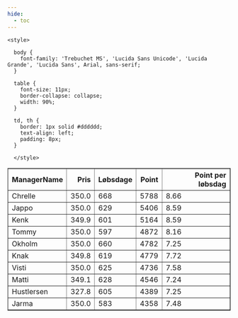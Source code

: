 ```yaml
---
hide:
  - toc
---
```


<!doctype html>
<html lang="en">
  <head>
    <meta charset="UTF-8" />
    <meta name="viewport" content="width=device-width, initial-scale=1.0" />
    <title> C Y K E L V E N N E R </title>

    <style>

      body {
        font-family: 'Trebuchet MS', 'Lucida Sans Unicode', 'Lucida Grande', 'Lucida Sans', Arial, sans-serif;
      }

      table {
        font-size: 11px;
        border-collapse: collapse;
        width: 90%;
      }
      
      td, th {
        border: 1px solid #dddddd;
        text-align: left;
        padding: 8px;
      }
      
      </style>
  </head>
  <body>
  <table border="1" class="dataframe" id="filterabletable">
  <thead>
    <tr style="text-align: right;">
      <th>ManagerName</th>
      <th>Pris</th>
      <th>Løbsdage</th>
      <th>Point</th>
      <th>Point per løbsdag</th>
    </tr>
  </thead>
  <tbody>
    <tr>
      <td>Chrelle</td>
      <td>350.0</td>
      <td>668</td>
      <td>5788</td>
      <td>8.66</td>
    </tr>
    <tr>
      <td>Jappo</td>
      <td>350.0</td>
      <td>629</td>
      <td>5406</td>
      <td>8.59</td>
    </tr>
    <tr>
      <td>Kenk</td>
      <td>349.9</td>
      <td>601</td>
      <td>5164</td>
      <td>8.59</td>
    </tr>
    <tr>
      <td>Tommy</td>
      <td>350.0</td>
      <td>597</td>
      <td>4872</td>
      <td>8.16</td>
    </tr>
    <tr>
      <td>Okholm</td>
      <td>350.0</td>
      <td>660</td>
      <td>4782</td>
      <td>7.25</td>
    </tr>
    <tr>
      <td>Knak</td>
      <td>349.8</td>
      <td>619</td>
      <td>4779</td>
      <td>7.72</td>
    </tr>
    <tr>
      <td>Visti</td>
      <td>350.0</td>
      <td>625</td>
      <td>4736</td>
      <td>7.58</td>
    </tr>
    <tr>
      <td>Matti</td>
      <td>349.1</td>
      <td>628</td>
      <td>4546</td>
      <td>7.24</td>
    </tr>
    <tr>
      <td>Hustlersen</td>
      <td>327.8</td>
      <td>605</td>
      <td>4389</td>
      <td>7.25</td>
    </tr>
    <tr>
      <td>Jarma</td>
      <td>350.0</td>
      <td>583</td>
      <td>4358</td>
      <td>7.48</td>
    </tr>
  </tbody>
</table>
<script src="../js/tablefilter/tablefilter.js"></script>

  <script data-config>
    var tfConfig = {
      base_path: '../js/tablefilter/',
      alternate_rows: true,
      btn_reset: {
          text: 'Nulstil'
      },
      auto_filter: {
        delay: 1100 //milliseconds
      },
 
      loader: true,
      no_results_message: true,  

      // columns data types
      col_types: [
          'string',
          { type: 'formatted-number', decimal: '.', thousands: ',' },
          'number',
          'number',
          { type: 'formatted-number', decimal: '.', thousands: ',' },
      ],

      // Sort extension: in this example the column data types are provided by the
      // 'col_types' property. The sort extension also has a 'types' property
      // defining the columns data type for column sorting. If the 'types'
      // property is not defined, the sorting extension will fallback to
      // the 'col_types' definitions.
      extensions: [{ name: 'sort' }]
  };

  var tf = new TableFilter('filterabletable', tfConfig);
  tf.init();
</script>
    
  </body>
</html>